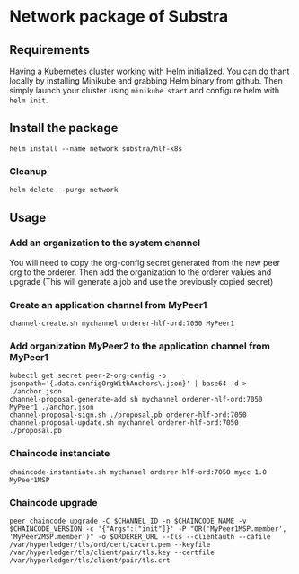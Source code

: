# Network package of Substra

## Requirements

Having a Kubernetes cluster working with Helm initialized. You can do thant locally by installing Minikube and grabbing Helm binary from github.
Then simply launch your cluster using `minikube start` and configure helm with `helm init`.

## Install the package
```
helm install --name network substra/hlf-k8s
```

### Cleanup
```
helm delete --purge network
```

## Usage

### Add an organization to the system channel
You will need to copy the org-config secret generated from the new peer org to the orderer.
Then add the organization to the orderer values and upgrade (This will generate a job and use the previously copied secret)

### Create an application channel from MyPeer1
```
channel-create.sh mychannel orderer-hlf-ord:7050 MyPeer1
```

### Add organization MyPeer2 to the application channel from MyPeer1

```
kubectl get secret peer-2-org-config -o jsonpath='{.data.configOrgWithAnchors\.json}' | base64 -d > ./anchor.json
channel-proposal-generate-add.sh mychannel orderer-hlf-ord:7050 MyPeer1 ./anchor.json
channel-proposal-sign.sh ./proposal.pb orderer-hlf-ord:7050
channel-proposal-update.sh mychannel orderer-hlf-ord:7050 ./proposal.pb
```

### Chaincode instanciate
```
chaincode-instantiate.sh mychannel orderer-hlf-ord:7050 mycc 1.0 MyPeer1MSP
```

### Chaincode upgrade
```
peer chaincode upgrade -C $CHANNEL_ID -n $CHAINCODE_NAME -v $CHAINCODE_VERSION -c '{"Args":["init"]}' -P "OR('MyPeer1MSP.member', 'MyPeer2MSP.member')" -o $ORDERER_URL --tls --clientauth --cafile /var/hyperledger/tls/ord/cert/cacert.pem --keyfile /var/hyperledger/tls/client/pair/tls.key --certfile /var/hyperledger/tls/client/pair/tls.crt
```
